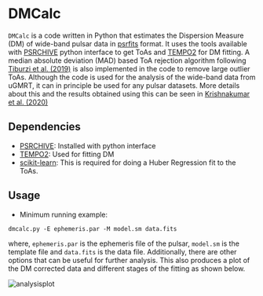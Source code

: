 DMCalc
======

`DMCalc` is a code written in Python that estimates the Dispersion Measure (DM) of wide-band pulsar data in [psrfits][psrfits] format. It uses the tools available with [PSRCHIVE][psrchive] python interface to get ToAs and [TEMPO2][tempo2] for DM fitting. A median absolute deviation (MAD) based ToA rejection algorithm following [Tiburzi et al. (2019)][tiburzi2019] is also implemented in the code to remove large outlier ToAs. Although the code is used for the analysis of the wide-band data from uGMRT, it can in principle be used for any pulsar datasets. More details about this and the results obtained using this can be seen in [Krishnakumar et al. (2020)][kkma_dmcalc]

## Dependencies
* [PSRCHIVE][psrchive]: Installed with python interface
* [TEMPO2][tempo2]: Used for fitting DM
* [scikit-learn][sklearn]: This is required for doing a Huber Regression fit to the ToAs.

## Usage

* Minimum running example:

`dmcalc.py -E ephemeris.par -M model.sm data.fits`

where, `ephemeris.par` is the ephemeris file of the pulsar, `model.sm` is the template file and `data.fits` is the data file. Additionally, there are other options that can be useful for further analysis. This also produces a plot of the DM corrected data and different stages of the fitting as shown below.

![analysisplot](kkma89.github.com/dmcalc/anal-img.png)

[psrfits]: https://www.atnf.csiro.au/research/pulsar/psrfits_definition/Psrfits.html
[psrchive]: http://psrchive.sourceforge.net/
[tempo2]: https://bitbucket.org/psrsoft/tempo2/src/master/
[tiburzi2019]: https://ui.adsabs.harvard.edu/abs/2019MNRAS.487..394T/abstract
[sklearn]: https://scikit-learn.org/stable/index.html
[kkma_dmcalc]: www.arxiv.org/
